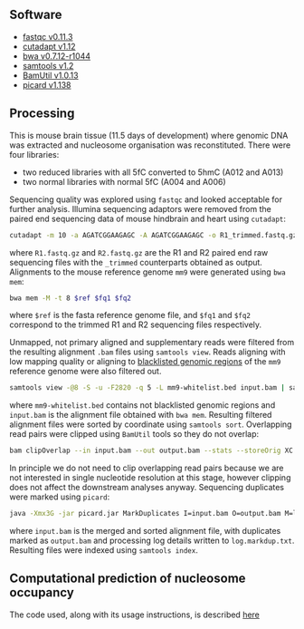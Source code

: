 
## Software

- [fastqc v0.11.3](https://www.bioinformatics.babraham.ac.uk/projects/fastqc/)
- [cutadapt v1.12](http://cutadapt.readthedocs.io/en/stable/guide.html)
- [bwa v0.7.12-r1044](http://bio-bwa.sourceforge.net/)
- [samtools v1.2](http://samtools.sourceforge.net/)
- [BamUtil v1.0.13](https://genome.sph.umich.edu/wiki/BamUtil)
- [picard v1.138](https://broadinstitute.github.io/picard/)


## Processing

This is mouse brain tissue (11.5 days of development) where genomic DNA was extracted and nucleosome organisation was reconstituted. There were four libraries: 

- two reduced libraries with all 5fC converted to 5hmC (A012 and A013)
- two normal libraries with normal 5fC (A004 and A006)

Sequencing quality was explored using `fastqc` and looked acceptable for further analysis. Illumina sequencing adaptors were removed from the paired end sequencing data of mouse hindbrain and heart using `cutadapt`:

```bash
cutadapt -m 10 -a AGATCGGAAGAGC -A AGATCGGAAGAGC -o R1_trimmed.fastq.gz -p R2_trimmed.fastq.gz R1.fastq.gz R2.fastq.gz > output_statistics.txt
```

where `R1.fastq.gz` and `R2.fastq.gz` are the R1 and R2 paired end raw sequencing files with the `_trimmed` counterparts obtained as output. Alignments to the mouse reference genome `mm9` were generated using `bwa mem`:

```bash
bwa mem -M -t 8 $ref $fq1 $fq2
```

where `$ref` is the fasta reference genome file, and `$fq1` and `$fq2` correspond to the trimmed R1 and R2 sequencing files respectively.

Unmapped, not primary aligned and supplementary reads were filtered from the resulting alignment `.bam` files using `samtools view`. Reads aligning with low mapping quality or aligning to [blacklisted genomic regions](https://sites.google.com/site/anshulkundaje/projects/blacklists) of the `mm9` reference genome were also filtered out.

```bash
samtools view -@8 -S -u -F2820 -q 5 -L mm9-whitelist.bed input.bam | samtools sort -@8 - output.bam
```

where `mm9-whitelist.bed` contains not blacklisted genomic regions and `input.bam` is the alignment file obtained with `bwa mem`. Resulting filtered alignment files were sorted by coordinate using `samtools sort`. Overlapping read pairs were clipped using `BamUtil` tools so they do not overlap:

```bash
bam clipOverlap --in input.bam --out output.bam --stats --storeOrig XC
```

In principle we do not need to clip overlapping read pairs because we are not interested in single nucleotide resolution at this stage, however clipping does not affect the downstream analyses anyway. Sequencing duplicates were marked using `picard`:

```bash
java -Xmx3G -jar picard.jar MarkDuplicates I=input.bam O=output.bam M=log.markdup.txt
```

where `input.bam` is the merged and sorted alignment file, with duplicates marked as `output.bam` and processing log details written to `log.markdup.txt`. Resulting files were indexed using `samtools index`.



## Computational prediction of nucleosome occupancy

The code used, along with its usage instructions, is described [here](Comp_prediction_nucleosome_occupancy/)
